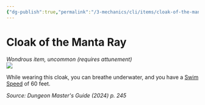 ```yaml
---
{"dg-publish":true,"permalink":"/3-mechanics/cli/items/cloak-of-the-manta-ray-xdmg/","tags":["ttrpg-cli/compendium/src/5e/xdmg","ttrpg-cli/item/attunement/required","ttrpg-cli/item/rarity/uncommon"],"noteIcon":""}
---
```


# Cloak of the Manta Ray
*Wondrous item, uncommon (requires attunement)*  
![](3-Mechanics/CLI/items/img/cloak-of-the-manta-ray.webp#right)


While wearing this cloak, you can breathe underwater, and you have a [Swim Speed](3-Mechanics/CLI/rules/variant-rules/swim-speed-xphb.md) of 60 feet.

*Source: Dungeon Master's Guide (2024) p. 245*